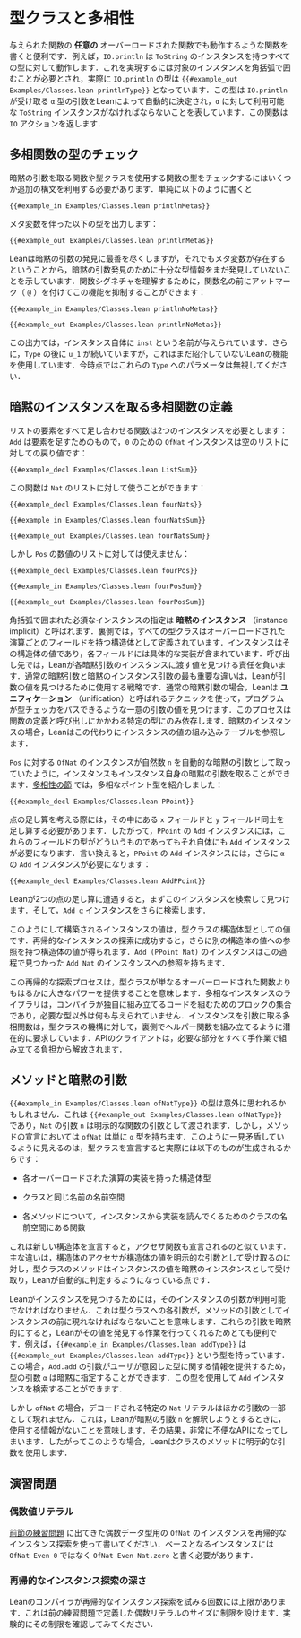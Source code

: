 <!-- # Type Classes and Polymorphism -->

# 型クラスと多相性

<!-- It can be useful to write functions that work for _any_ overloading of a given function.
For instance, `IO.println` works for any type that has an instance of `ToString`.
This is indicated using square brackets around the required instance: the type of `IO.println` is `{{#example_out Examples/Classes.lean printlnType}}`.
This type says that `IO.println` accepts an argument of type `α`, which Lean should determine automatically, and that there must be a `ToString` instance available for `α`.
It returns an `IO` action. -->

与えられた関数の **任意の** オーバーロードされた関数でも動作するような関数を書くと便利です．例えば，`IO.println` は `ToString` のインスタンスを持つすべての型に対して動作します．これを実現するには対象のインスタンスを角括弧で囲むことが必要とされ，実際に `IO.println` の型は `{{#example_out Examples/Classes.lean printlnType}}` となっています．この型は `IO.println` が受け取る `α` 型の引数をLeanによって自動的に決定され，`α` に対して利用可能な `ToString` インスタンスがなければならないことを表しています．この関数は `IO` アクションを返します．

<!-- ## Checking Polymorphic Functions' Types -->

## 多相関数の型のチェック

<!-- Checking the type of a function that takes implicit arguments or uses type classes requires the use of some additional syntax.
Simply writing -->

暗黙の引数を取る関数や型クラスを使用する関数の型をチェックするにはいくつか追加の構文を利用する必要があります．単純に以下のように書くと

```lean
{{#example_in Examples/Classes.lean printlnMetas}}
```
<!-- yields a type with metavariables: -->

メタ変数を伴った以下の型を出力します：

```output info
{{#example_out Examples/Classes.lean printlnMetas}}
```
<!-- This is because Lean does its best to discover implicit arguments, and the presence of metavariables indicates that it did not yet discover enough type information to do so.
To understand the signature of a function, this feature can be suppressed with an at-sign (`@`) before the function's name: -->

Leanは暗黙の引数の発見に最善を尽くしますが，それでもメタ変数が存在するということから，暗黙の引数発見のために十分な型情報をまだ発見していないことを示しています．関数シグネチャを理解するために，関数名の前にアットマーク（ `@` ）を付けてこの機能を抑制することができます：

```lean
{{#example_in Examples/Classes.lean printlnNoMetas}}
```
```output info
{{#example_out Examples/Classes.lean printlnNoMetas}}
```
<!-- In this output, the instance itself has been given the name `inst`.
Additionally, there is a `u_1` after `Type`, which uses a feature of Lean that has not yet been introduced.
For now, ignore these parameters to `Type`. -->

この出力では，インスタンス自体に `inst` という名前が与えられています．さらに，`Type` の後に `u_1` が続いていますが，これはまだ紹介していないLeanの機能を使用しています．今時点ではこれらの `Type` へのパラメータは無視してください．

<!-- ## Defining Polymorphic Functions with Instance Implicits -->

## 暗黙のインスタンスを取る多相関数の定義

<!-- A function that sums all entries in a list needs two instances: `Add` allows the entries to be added, and an `OfNat` instance for `0` provides a sensible value to return for the empty list: -->

リストの要素をすべて足し合わせる関数は2つのインスタンスを必要とします： `Add` は要素を足すためのもので，`0` のための `OfNat` インスタンスは空のリストに対しての戻り値です：

```lean
{{#example_decl Examples/Classes.lean ListSum}}
```
<!-- This function can be used for a list of `Nat`s: -->

この関数は `Nat` のリストに対して使うことができます：

```lean
{{#example_decl Examples/Classes.lean fourNats}}

{{#example_in Examples/Classes.lean fourNatsSum}}
```
```output info
{{#example_out Examples/Classes.lean fourNatsSum}}
```
<!-- but not for a list of `Pos` numbers: -->

しかし `Pos` の数値のリストに対しては使えません：

```lean
{{#example_decl Examples/Classes.lean fourPos}}

{{#example_in Examples/Classes.lean fourPosSum}}
```
```output error
{{#example_out Examples/Classes.lean fourPosSum}}
```

<!-- Specifications of required instances in square brackets are called _instance implicits_.
Behind the scenes, every type class defines a structure that has a field for each overloaded operation.
Instances are values of that structure type, with each field containing an implementation.
At a call site, Lean is responsible for finding an instance value to pass for each instance implicit argument.
The most important difference between ordinary implicit arguments and instance implicits is the strategy that Lean uses to find an argument value.
In the case of ordinary implicit arguments, Lean uses a technique called _unification_ to find a single unique argument value that would allow the program to pass the type checker.
This process relies only on the specific types involved in the function's definition and the call site.
For instance implicits, Lean instead consults a built-in table of instance values. -->

角括弧で囲まれた必須なインスタンスの指定は **暗黙のインスタンス** （instance implicit）と呼ばれます．裏側では，すべての型クラスはオーバーロードされた演算ごとのフィールドを持つ構造体として定義されています．インスタンスはその構造体の値であり，各フィールドには具体的な実装が含まれています．呼び出し先では，Leanが各暗黙引数のインスタンスに渡す値を見つける責任を負います．通常の暗黙引数と暗黙のインスタンス引数の最も重要な違いは，Leanが引数の値を見つけるために使用する戦略です．通常の暗黙引数の場合，Leanは **ユニフィケーション** （unification）と呼ばれるテクニックを使って，プログラムが型チェッカをパスできるような一意の引数の値を見つけます．このプロセスは関数の定義と呼び出しにかかわる特定の型にのみ依存します．暗黙のインスタンスの場合，Leanはこの代わりにインスタンスの値の組み込みテーブルを参照します．

<!-- Just as the `OfNat` instance for `Pos` took a natural number `n` as an automatic implicit argument, instances may also take instance implicit arguments themselves.
The [section on polymorphism](../getting-to-know/polymorphism.md) presented a polymorphic point type: -->

`Pos` に対する `OfNat` のインスタンスが自然数 `n` を自動的な暗黙の引数として取っていたように，インスタンスもインスタンス自身の暗黙の引数を取ることができます．[多相性の節](../getting-to-know/polymorphism.md) では，多相なポイント型を紹介しました：

```lean
{{#example_decl Examples/Classes.lean PPoint}}
```
<!-- Addition of points should add the underlying `x` and `y` fields.
Thus, an `Add` instance for `PPoint` requires an `Add` instance for whatever type these fields have.
In other words, the `Add` instance for `PPoint` requires a further `Add` instance for `α`: -->

点の足し算を考える際には，その中にある `x` フィールドと `y` フィールド同士を足し算する必要があります．したがって，`PPoint` の `Add` インスタンスには，これらのフィールドの型がどういうものであってもそれ自体にも `Add` インスタンスが必要になります．言い換えると，`PPoint` の `Add` インスタンスには，さらに `α` の `Add` インスタンスが必要になります：

```lean
{{#example_decl Examples/Classes.lean AddPPoint}}
```
<!-- When Lean encounters an addition of two points, it searches for and finds this instance.
It then performs a further search for the `Add α` instance. -->

Leanが2つの点の足し算に遭遇すると，まずこのインスタンスを検索して見つけます．そして，`Add α` インスタンスをさらに検索します．

<!-- The instance values that are constructed in this way are values of the type class's structure type.
A successful recursive instance search results in a structure value that has a reference to another structure value.
An instance of `Add (PPoint Nat)` contains a reference to the instance of `Add Nat` that was found. -->

このようにして構築されるインスタンスの値は，型クラスの構造体型としての値です．再帰的なインスタンスの探索に成功すると，さらに別の構造体の値への参照を持つ構造体の値が得られます．`Add (PPoint Nat)` のインスタンスはこの過程で見つかった `Add Nat` のインスタンスへの参照を持ちます．

<!-- This recursive search process means that type classes offer significantly more power than plain overloaded functions.
A library of polymorphic instances is a set of code building blocks that the compiler will assemble on its own, given nothing but the desired type.
Polymorphic functions that take instance arguments are latent requests to the type class mechanism to assemble helper functions behind the scenes.
The API's clients are freed from the burden of plumbing together all of the necessary parts by hand. -->

この再帰的な探索プロセスは，型クラスが単なるオーバーロードされた関数よりもはるかに大きなパワーを提供することを意味します．多相なインスタンスのライブラリは，コンパイラが独自に組み立てるコードを組むためのブロックの集合であり，必要な型以外は何も与えられていません．インスタンスを引数に取る多相関数は，型クラスの機構に対して，裏側でヘルパー関数を組み立てるように潜在的に要求しています．APIのクライアントは，必要な部分をすべて手作業で組み立てる負担から解放されます．

<!-- ## Methods and Implicit Arguments -->

## メソッドと暗黙の引数

<!-- The type of `{{#example_in Examples/Classes.lean ofNatType}}` may be surprising.
It is `{{#example_out Examples/Classes.lean ofNatType}}`, in which the `Nat` argument `n` occurs as an explicit function argument.
In the declaration of the method, however, `ofNat` simply has type `α`.
This seeming discrepancy is because declaring a type class really results in the following: -->

`{{#example_in Examples/Classes.lean ofNatType}}` の型は意外に思われるかもしれません．これは `{{#example_out Examples/Classes.lean ofNatType}}` であり，`Nat` の引数 `n` は明示的な関数の引数として渡されます．しかし，メソッドの宣言においては `ofNat` は単に `α` 型を持ちます．このように一見矛盾しているように見えるのは，型クラスを宣言すると実際には以下のものが生成されるからです：

 <!-- * A structure type to contain the implementation of each overloaded operation -->
 * 各オーバーロードされた演算の実装を持った構造体型
 <!-- * A namespace with the same name as the class -->
 * クラスと同じ名前の名前空間
 <!-- * For each method, a function in the class's namespace that retrieves its implementation from an instance -->
 * 各メソッドについて，インスタンスから実装を読んでくるためのクラスの名前空間にある関数

<!-- This is analogous to the way that declaring a new structure also declares accessor functions.
The primary difference is that a structure's accessors take the structure value as an explicit argument, while the type class methods take the instance value as an instance implicit to be found automatically by Lean. -->

これは新しい構造体を宣言すると，アクセサ関数も宣言されるのと似ています．主な違いは，構造体のアクセサが構造体の値を明示的な引数として受け取るのに対し，型クラスのメソッドはインスタンスの値を暗黙のインスタンスとして受け取り，Leanが自動的に判定するようになっている点です．

<!-- In order for Lean to find an instance, its arguments must be available.
This means that each argument to the type class must be an argument to the method that occurs before the instance.
It is most convenient when these arguments are implicit, because Lean does the work of discovering their values.
For example, `{{#example_in Examples/Classes.lean addType}}` has the type `{{#example_out Examples/Classes.lean addType}}`.
In this case, the type argument `α` can be implicit because the arguments to `Add.add` provide information about which type the user intended.
This type can then be used to search for the `Add` instance. -->

Leanがインスタンスを見つけるためには，そのインスタンスの引数が利用可能でなければなりません．これは型クラスへの各引数が，メソッドの引数としてインスタンスの前に現れなければならないことを意味します．これらの引数を暗黙的にすると，Leanがその値を発見する作業を行ってくれるためとても便利です．例えば，`{{#example_in Examples/Classes.lean addType}}` は `{{#example_out Examples/Classes.lean addType}}` という型を持っています．この場合，`Add.add` の引数がユーザが意図した型に関する情報を提供するため，型の引数 `α` は暗黙に指定することができます．この型を使用して `Add` インスタンスを検索することができます．

<!-- In the case of `ofNat`, however, the particular `Nat` literal to be decoded does not appear as part of any other argument.
This means that Lean would have no information to use when attempting to figure out the implicit argument `n`.
The result would be a very inconvenient API.
Thus, in these cases, Lean uses an explicit argument for the class's method. -->

しかし `ofNat` の場合，デコードされる特定の `Nat` リテラルはほかの引数の一部として現れません．これは，Leanが暗黙の引数 `n` を解釈しようとするときに，使用する情報がないことを意味します．その結果，非常に不便なAPIになってしまいます．したがってこのような場合，Leanはクラスのメソッドに明示的な引数を使用します．

<!-- ## Exercises -->

## 演習問題

<!-- ### Even Number Literals -->

### 偶数値リテラル

<!-- Write an instance of `OfNat` for the even number datatype from the [previous section's exercises](pos.md#even-numbers) that uses recursive instance search.
For the base instance, it is necessary to write `OfNat Even Nat.zero` instead of `OfNat Even 0`. -->

[前節の練習問題](pos.md#偶数) に出てきた偶数データ型用の `OfNat` のインスタンスを再帰的なインスタンス探索を使って書いてください．ベースとなるインスタンスには `OfNat Even 0` ではなく `OfNat Even Nat.zero` と書く必要があります．

<!-- ### Recursive Instance Search Depth -->

### 再帰的なインスタンス探索の深さ

<!-- There is a limit to how many times the Lean compiler will attempt a recursive instance search.
This places a limit on the size of even number literals defined in the previous exercise.
Experimentally determine what the limit is. -->

Leanのコンパイラが再帰的なインスタンス探索を試みる回数には上限があります．これは前の練習問題で定義した偶数リテラルのサイズに制限を設けます．実験的にその制限を確認してみてください．
